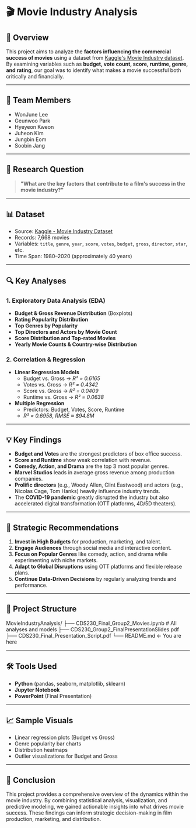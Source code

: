 # 🎬 Movie Industry Analysis

## 📌 Overview
This project aims to analyze the **factors influencing the commercial success of movies** using a dataset from [Kaggle's Movie Industry dataset](https://www.kaggle.com/datasets/danielgrijalvas/movies).  
By examining variables such as **budget, vote count, score, runtime, genre, and rating**, our goal was to identify what makes a movie successful both critically and financially.

---

## 👥 Team Members
- WonJune Lee  
- Geunwoo Park  
- Hyeyeon Kweon  
- Juheon Kim  
- Jungbin Eom  
- Soobin Jang  

---

## 🎯 Research Question
> **"What are the key factors that contribute to a film's success in the movie industry?"**

---

## 📊 Dataset
- Source: [Kaggle - Movie Industry Dataset](https://www.kaggle.com/datasets/danielgrijalvas/movies)
- Records: 7,668 movies
- Variables: `title`, `genre`, `year`, `score`, `votes`, `budget`, `gross`, `director`, `star`, etc.
- Time Span: 1980–2020 (approximately 40 years)

---

## 🔍 Key Analyses

### 1. **Exploratory Data Analysis (EDA)**
- **Budget & Gross Revenue Distribution** (Boxplots)
- **Rating Popularity Distribution**
- **Top Genres by Popularity**
- **Top Directors and Actors by Movie Count**
- **Score Distribution and Top-rated Movies**
- **Yearly Movie Counts & Country-wise Distribution**

### 2. **Correlation & Regression**
- **Linear Regression Models**
  - Budget vs. Gross → *R² = 0.6165*
  - Votes vs. Gross → *R² = 0.4342*
  - Score vs. Gross → *R² = 0.0409*
  - Runtime vs. Gross → *R² = 0.0638*
- **Multiple Regression**
  - Predictors: Budget, Votes, Score, Runtime
  - *R² = 0.6958*, *RMSE ≈ $94.8M*

---

## 💡 Key Findings
- **Budget and Votes** are the strongest predictors of box office success.
- **Score and Runtime** show weak correlation with revenue.
- **Comedy, Action, and Drama** are the top 3 most popular genres.
- **Marvel Studios** leads in average gross revenue among production companies.
- **Prolific directors** (e.g., Woody Allen, Clint Eastwood) and actors (e.g., Nicolas Cage, Tom Hanks) heavily influence industry trends.
- The **COVID-19 pandemic** greatly disrupted the industry but also accelerated digital transformation (OTT platforms, 4D/5D theaters).

---

## 🎯 Strategic Recommendations
1. **Invest in High Budgets** for production, marketing, and talent.
2. **Engage Audiences** through social media and interactive content.
3. **Focus on Popular Genres** like comedy, action, and drama while experimenting with niche markets.
4. **Adapt to Global Disruptions** using OTT platforms and flexible release plans.
5. **Continue Data-Driven Decisions** by regularly analyzing trends and performance.

---

## 📁 Project Structure
MovieIndustryAnalysis/
├── CDS230_Final_Group2_Movies.ipynb        # All analyses and models
├── CDS230_Group2_FinalPresentationSlides.pdf
├── CDS230_Final_Presentation_Script.pdf
└── README.md    ← You are here

---

## 🛠️ Tools Used
- **Python** (pandas, seaborn, matplotlib, sklearn)
- **Jupyter Notebook**
- **PowerPoint** (Final Presentation)

---

## 📈 Sample Visuals
- Linear regression plots (Budget vs Gross)
- Genre popularity bar charts
- Distribution heatmaps
- Outlier visualizations for Budget and Gross

---

## 📌 Conclusion
This project provides a comprehensive overview of the dynamics within the movie industry. By combining statistical analysis, visualization, and predictive modeling, we gained actionable insights into what drives movie success. These findings can inform strategic decision-making in film production, marketing, and distribution.
